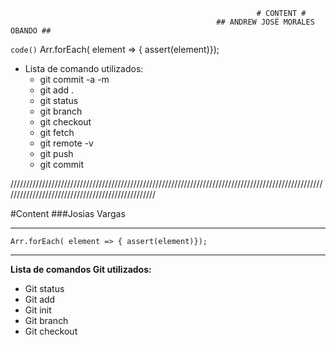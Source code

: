                                                            # CONTENT #
                                                  ## ANDREW JOSÉ MORALES OBANDO ##
`code()`
Arr.forEach( element => { assert(element)});


* Lista de comando utilizados:
  * git commit -a -m
  * git add .
  * git status
  * git branch
  * git checkout 
  * git fetch
  * git remote -v
  * git push
  * git commit

/////////////////////////////////////////////////////////////////////////////////////////////////////////////////////////////////////////////////

#Content
###Josias Vargas 

---

```
Arr.forEach( element => { assert(element)});
```

---

**Lista de comandos Git utilizados:**

* Git status
* Git add
* Git init
* Git branch
* Git checkout
